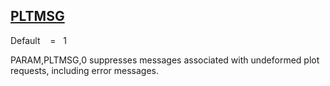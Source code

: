 ## [PLTMSG](https://help.hexagonmi.com/bundle/MSC_Nastran_2022.4/page/Nastran_Combined_Book/qrg/parameters/TOC.PLTMSG.xhtml)

Default    =    1

PARAM,PLTMSG,0 suppresses messages associated with undeformed plot requests, including error messages.

